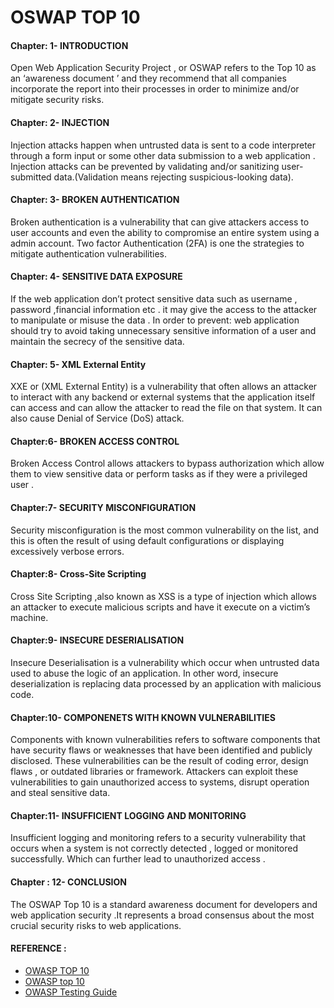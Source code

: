 
# OSWAP TOP 10

#### Chapter: 1- INTRODUCTION

Open Web Application Security Project , or OSWAP refers to the Top 10 as an ‘awareness document ’ and they recommend that all companies  incorporate the report into their processes in order to minimize and/or mitigate security risks. 

#### Chapter: 2- INJECTION

Injection attacks happen when untrusted data is sent to a code interpreter through a form input or some other data submission to a web application .
Injection attacks can be prevented by validating and/or sanitizing user-submitted data.(Validation means rejecting suspicious-looking data).

#### Chapter: 3- BROKEN AUTHENTICATION

Broken authentication is a vulnerability that can give attackers access to user accounts and even the ability to compromise an entire system using a admin account.
Two factor Authentication (2FA) is one the strategies to mitigate authentication vulnerabilities.



#### Chapter: 4- SENSITIVE DATA EXPOSURE 

If the web application don’t protect sensitive data such as username , password ,financial information etc . it may give the access to the attacker to manipulate or misuse the data .
In order to prevent: web application should try to avoid taking unnecessary sensitive information of a user and maintain the secrecy of the sensitive data.

#### Chapter: 5- XML External Entity 

XXE or (XML External Entity) is a vulnerability that often allows an attacker to interact with any backend or external systems that the application itself can access and can allow the attacker to read the file on that system. It can also cause Denial of Service (DoS) attack.

#### Chapter:6- BROKEN ACCESS CONTROL

Broken Access Control allows attackers to bypass authorization which allow them to view sensitive data or perform tasks as if they were a privileged user .

#### Chapter:7- SECURITY MISCONFIGURATION 

Security misconfiguration is the most common vulnerability on the list, and this is often the result of using default configurations or displaying excessively verbose errors.

#### Chapter:8- Cross-Site Scripting

Cross Site Scripting ,also known as XSS is a type of injection which allows an attacker to execute malicious scripts and have it execute on a victim’s machine.

#### Chapter:9- INSECURE DESERIALISATION

Insecure Deserialisation is a vulnerability which occur when untrusted data used to abuse the logic of an application. In other word, insecure deserialization is replacing data processed by an application with malicious code.

#### Chapter:10- COMPONENETS WITH KNOWN VULNERABILITIES

Components  with known vulnerabilities refers to software components that have security flaws or weaknesses that have been identified and publicly disclosed. These vulnerabilities can be the result of coding error, design flaws , or outdated libraries or framework. 
Attackers can exploit these vulnerabilities to gain unauthorized access to systems, disrupt operation and steal sensitive data.

#### Chapter:11- INSUFFICIENT LOGGING AND MONITORING

Insufficient logging and monitoring refers to a security vulnerability that occurs when a system is not correctly detected , logged or monitored successfully. Which can further lead to unauthorized access .

#### Chapter : 12- CONCLUSION 

The OSWAP Top 10 is a standard awareness document for developers and web application security .It represents a broad consensus about the most crucial security risks to web applications.




#### REFERENCE :
 - [OWASP TOP 10 ](https://tryhackme.com/r/room/owasptop10)
 - [OWASP top 10](https://www.cloudflare.com/learning/security/threats/owasp-top-10/ )
 - [OWASP  Testing Guide ](https://owasp.org/www-project-web-security-testing-guide/)



